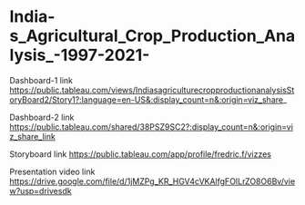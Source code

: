 # India-s_Agricultural_Crop_Production_Analysis_-1997-2021-


Dashboard-1 link
https://public.tableau.com/views/IndiasagriculturecropproductionanalysisStoryBoard2/Story1?:language=en-US&:display_count=n&:origin=viz_share_

Dashboard-2 link
https://public.tableau.com/shared/38PSZ9SC2?:display_count=n&:origin=viz_share_link

Storyboard link
https://public.tableau.com/app/profile/fredric.f/vizzes

Presentation video link
https://drive.google.com/file/d/1jMZPg_KR_HGV4cVKAlfgFOILrZO8O6Bv/view?usp=drivesdk
